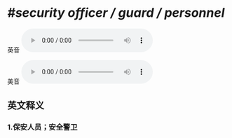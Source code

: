 # ***\#security officer / guard / personnel*** 
英音
<audio src="./media/security offi cer guard personnel1_AAC.aac" controls="controls"></audio>

美音
<audio src="./media/security officer  guard personnel2_AAC.aac" controls="controls"></audio>



  

英文释义
---
### 1.**保安人员；安全警卫**  



